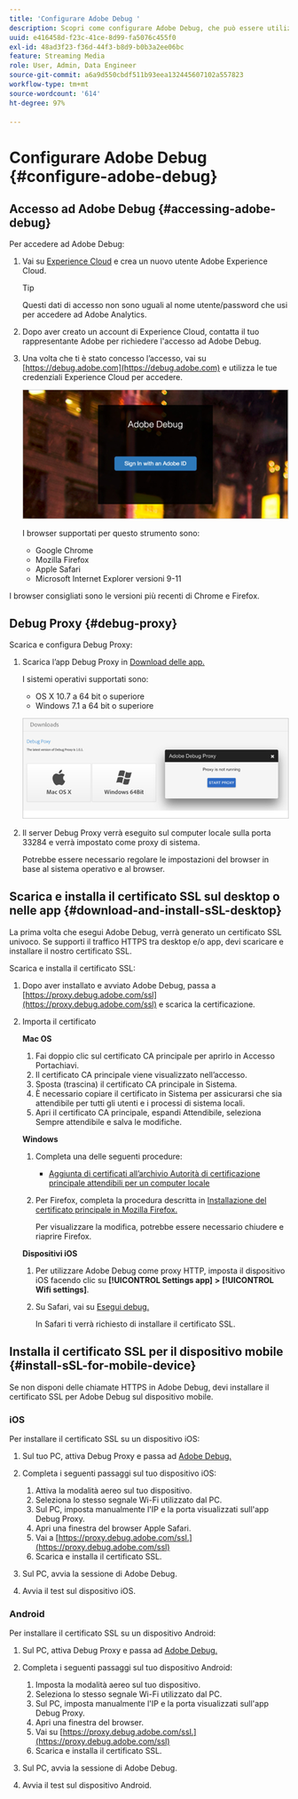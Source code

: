 ```yaml
---
title: 'Configurare Adobe Debug '
description: Scopri come configurare Adobe Debug, che può essere utilizzato per risolvere i problemi relativi alle implementazioni di Media SDK.
uuid: e416458d-f23c-41ce-8d99-fa5076c455f0
exl-id: 48ad3f23-f36d-44f3-b8d9-b0b3a2ee06bc
feature: Streaming Media
role: User, Admin, Data Engineer
source-git-commit: a6a9d550cbdf511b93eea132445607102a557823
workflow-type: tm+mt
source-wordcount: '614'
ht-degree: 97%

---
```


# Configurare Adobe Debug {#configure-adobe-debug}

## Accesso ad Adobe Debug {#accessing-adobe-debug}

Per accedere ad Adobe Debug:

1. Vai su [Experience Cloud](https://www.marketing.adobe.com/) e crea un nuovo utente Adobe Experience Cloud.

   >[!TIP]
   >
   >Questi dati di accesso non sono uguali al nome utente/password che usi per accedere ad Adobe Analytics.

1. Dopo aver creato un account di Experience Cloud, contatta il tuo rappresentante Adobe per richiedere l&#39;accesso ad Adobe Debug.
1. Una volta che ti è stato concesso l’accesso, vai su [https://debug.adobe.com](https://debug.adobe.com) e utilizza le tue credenziali Experience Cloud per accedere.

   ![](assets/adobe-debug-login.png)

   I browser supportati per questo strumento sono:
   * Google Chrome
   * Mozilla Firefox
   * Apple Safari
   * Microsoft Internet Explorer versioni 9-11

I browser consigliati sono le versioni più recenti di Chrome e Firefox.

## Debug Proxy {#debug-proxy}

Scarica e configura Debug Proxy:

1. Scarica l’app Debug Proxy in [Download delle app.](https://debug.adobe.com/#/downloads)

   I sistemi operativi supportati sono:
   * OS X 10.7 a 64 bit o superiore
   * Windows 7.1 a 64 bit o superiore

   ![](assets/debug-proxy-app.png)

1. Il server Debug Proxy verrà eseguito sul computer locale sulla porta 33284 e verrà impostato come proxy di sistema.

   Potrebbe essere necessario regolare le impostazioni del browser in base al sistema operativo e al browser.

## Scarica e installa il certificato SSL sul desktop o nelle app {#download-and-install-sSL-desktop}

La prima volta che esegui Adobe Debug, verrà generato un certificato SSL univoco. Se supporti il traffico HTTPS tra desktop e/o app, devi scaricare e installare il nostro certificato SSL.

Scarica e installa il certificato SSL:

1. Dopo aver installato e avviato Adobe Debug, passa a [https://proxy.debug.adobe.com/ssl](https://proxy.debug.adobe.com/ssl) e scarica la certificazione.
1. Importa il certificato

   **Mac OS**
   1. Fai doppio clic sul certificato CA principale per aprirlo in Accesso Portachiavi.
   1. Il certificato CA principale viene visualizzato nell’accesso.
   1. Sposta (trascina) il certificato CA principale in Sistema.
   1. È necessario copiare il certificato in Sistema per assicurarsi che sia attendibile per tutti gli utenti e i processi di sistema locali.
   1. Apri il certificato CA principale, espandi Attendibile, seleziona Sempre attendibile e salva le modifiche.

   **Windows**
   1. Completa una delle seguenti procedure:

      * [Aggiunta di certificati all’archivio Autorità di certificazione principale attendibili per un computer locale](https://technet.microsoft.com/it-it/library/cc754841.aspx#BKMK_addlocal)

   1. Per Firefox, completa la procedura descritta in [Installazione del certificato principale in Mozilla Firefox.](https://wiki.wmtransfer.com/projects/webmoney/wiki/Installing_root_certificate_in_Mozilla_Firefox)

      Per visualizzare la modifica, potrebbe essere necessario chiudere e riaprire Firefox.

   **Dispositivi iOS**
   1. Per utilizzare Adobe Debug come proxy HTTP, imposta il dispositivo iOS facendo clic su **[!UICONTROL Settings app]** **>** **[!UICONTROL Wifi settings]**.

   1. Su Safari, vai su [Esegui debug.](https://proxy.debug.adobe.com/ssl)

      In Safari ti verrà richiesto di installare il certificato SSL.

## Installa il certificato SSL per il dispositivo mobile {#install-sSL-for-mobile-device}

Se non disponi delle chiamate HTTPS in Adobe Debug, devi installare il certificato SSL per Adobe Debug sul dispositivo mobile.

### iOS

Per installare il certificato SSL su un dispositivo iOS:

1. Sul tuo PC, attiva Debug Proxy e passa ad [Adobe Debug.](https://debug.adobe.com)
1. Completa i seguenti passaggi sul tuo dispositivo iOS:
   1. Attiva la modalità aereo sul tuo dispositivo.
   1. Seleziona lo stesso segnale Wi-Fi utilizzato dal PC.
   1. Sul PC, imposta manualmente l&#39;IP e la porta visualizzati sull&#39;app Debug Proxy.
   1. Apri una finestra del browser Apple Safari.
   1. Vai a [https://proxy.debug.adobe.com/ssl.](https://proxy.debug.adobe.com/ssl)
   1. Scarica e installa il certificato SSL.

1. Sul PC, avvia la sessione di Adobe Debug.
1. Avvia il test sul dispositivo iOS.

### Android

Per installare il certificato SSL su un dispositivo Android:

1. Sul PC, attiva Debug Proxy e passa ad [Adobe Debug.](https://debug.adobe.com)
1. Completa i seguenti passaggi sul tuo dispositivo Android:
   1. Imposta la modalità aereo sul tuo dispositivo.
   1. Seleziona lo stesso segnale Wi-Fi utilizzato dal PC.
   1. Sul PC, imposta manualmente l&#39;IP e la porta visualizzati sull&#39;app Debug Proxy.
   1. Apri una finestra del browser.
   1. Vai su [https://proxy.debug.adobe.com/ssl.](https://proxy.debug.adobe.com/ssl)
   1. Scarica e installa il certificato SSL.

1. Sul PC, avvia la sessione di Adobe Debug.
1. Avvia il test sul dispositivo Android.
